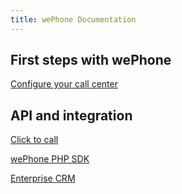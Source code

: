 ```yaml
---
title: wePhone Documentation
---
```


## First steps with wePhone

[Configure your call center](/pages/configuration/first-time-config)


## API and integration

[Click to call](/pages/enterprise-api/click2call-from-backoffice) 

[wePhone PHP SDK](pages/wephone_php_sdk)

[Enterprise CRM](pages/enterprise-crm/enterprise-crm)